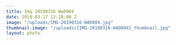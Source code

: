 ```yaml
---
title: Img 20190316 Wa0004
date: 2019-03-17 12:18:00 Z
image: "/uploads/IMG-20190316-WA0004.jpg"
thumbnail-image: "/uploads/{IMG-20190316-WA0004}_thumbnail.jpg"
layout: photo
---
```


